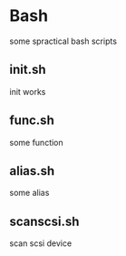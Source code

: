 # Bash
some spractical bash scripts
## init.sh
init works

## func.sh
some function

## alias.sh
some alias

## scanscsi.sh
scan scsi device
